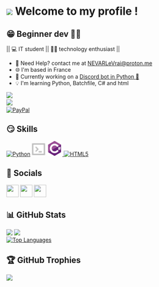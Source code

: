 ![](https://user-images.githubusercontent.com/18350557/176309783-0785949b-9127-417c-8b55-ab5a4333674e.gif) Welcome to my profile !
=============================================================================================================================

😁 Beginner dev 👨‍💻
------------


||  💻 IT student  ||  👨‍💻 technology enthusiast  ||



* 🔗  Need Help? contact me at [NEVARLeVrai@proton.me](mailto:NEVARLeVrai@proton.me)
* 🌐  I'm based in France
* 🚀  Currently working on a [Discord bot in Python 🐍](https://github.com/NEVARLeVrai/Python-Discord-Bot)
* 💡  I'm learning Python, Batchfile, C# and html

<a href="https://www.github.com/NEVARLeVrai" target="_blank" rel="noreferrer"><img
src="https://img.shields.io/github/followers/NEVARLeVrai?logo=github&style=for-the-badge&color=0891b2&labelColor=1c1917" /></a><br/>
[![](https://visitcount.itsvg.in/api?id=NEVARLeVrai&icon=8&color=12)](https://visitcount.itsvg.in)<br/>
[![PayPal](https://img.shields.io/badge/PayPal-00457C?style=for-the-badge&logo=paypal&logoColor=white)](https://paypal.me/N64DanieloSYT) 

## 😏 Skills

<p align="left">
<a href="https://www.python.org/" target="_blank" rel="noreferrer"><img src="https://raw.githubusercontent.com/danielcranney/readme-generator/main/public/icons/skills/python-colored.svg" width="36" height="36" alt="Python"/></a>
<a href="https://en.wikipedia.org/wiki/Batch_file" target="_blank" rel="noreferrer"><img src="https://raw.githubusercontent.com/NEVARLeVrai/Random-Stuffs/main/bat.svg" width="36" height="36" alt="Batch" /></a>
<a href="https://en.wikipedia.org/wiki/C_Sharp" target="_blank" rel="noreferrer"> <img src="https://raw.githubusercontent.com/devicons/devicon/master/icons/csharp/csharp-original.svg" alt="csharp" width="40" height="40"/> </a>
<a href="https://en.wikipedia.org/wiki/HTML5" target="_blank" rel="noreferrer"><img src="https://raw.githubusercontent.com/danielcranney/readme-generator/main/public/icons/skills/html5-colored.svg" width="36" height="36" alt="HTML5" /></a></p>

## 💬 Socials

<p align="left"> <a href="https://discord.com/users/745923070736465940" target="_blank" rel="noreferrer"><img src="https://raw.githubusercontent.com/danielcranney/readme-generator/main/public/icons/socials/discord.svg" width="32" height="32" /></a> <a href="https://www.github.com/NEVARLeVrai" target="_blank" rel="noreferrer"><img src="https://raw.githubusercontent.com/danielcranney/readme-generator/main/public/icons/socials/github.svg" width="32" height="32" /></a> <a href="https://twitter.com/NEVARLeVrai_" target="_blank" rel="noreferrer"><img src="https://raw.githubusercontent.com/danielcranney/readme-generator/main/public/icons/socials/twitter.svg" width="32" height="32" /></a></p> 


## 📊 GitHub Stats
![](https://github-readme-stats.vercel.app/api?username=NEVARLeVrai&theme=dark&hide_border=true&include_all_commits=true&count_private=true)
![](https://github-readme-streak-stats.herokuapp.com/?user=NEVARLeVrai&theme=dark&hide_border=true)<br/>
<a href="https://github.com/NEVARLeVrai" align="left"><img src="https://github-readme-stats.vercel.app/api/top-langs/?username=NEVARLeVrai&langs_count=10&title_color=ffffff&text_color=ffffff&icon_color=0891b2&bg_color=1c1917&hide_border=true&locale=en&custom_title=Top%20%Languages" alt="Top Languages" /></a>

## 🏆 GitHub Trophies
![](https://github-profile-trophy.vercel.app/?username=NEVARLeVrai&theme=radical&no-frame=true&no-bg=true&margin-w=4)
